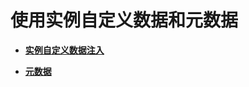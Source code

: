 # 使用实例自定义数据和元数据<a name="bms_umn_0016"></a>

-   **[实例自定义数据注入](实例自定义数据注入.md)**  

-   **[元数据](元数据.md)**  



